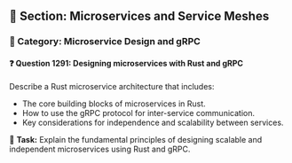 ## 📘 Section: Microservices and Service Meshes  
### 🔹 Category: Microservice Design and gRPC  
#### ❓ Question 1291: Designing microservices with Rust and gRPC

Describe a Rust microservice architecture that includes:

- The core building blocks of microservices in Rust.
- How to use the gRPC protocol for inter-service communication.
- Key considerations for independence and scalability between services.

🔧 **Task:** Explain the fundamental principles of designing scalable and independent microservices using Rust and gRPC.
